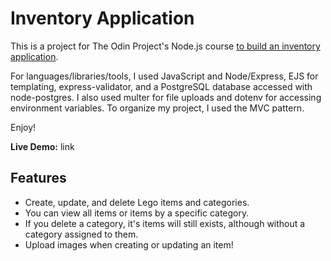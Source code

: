 # Inventory Application

This is a project for The Odin Project's Node.js course [to build an inventory application](https://www.theodinproject.com/lessons/node-path-nodejs-inventory-application).

For languages/libraries/tools, I used JavaScript and Node/Express, EJS for templating, express-validator, and a PostgreSQL database accessed with node-postgres. I also used multer for file uploads and dotenv for accessing environment variables. To organize my project, I used the MVC pattern.

Enjoy!

**Live Demo:** link

## Features
* Create, update, and delete Lego items and categories.
* You can view all items or items by a specific category.
* If you delete a category, it's items will still exists, although without a category assigned to them.
* Upload images when creating or updating an item!

